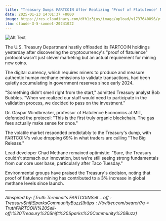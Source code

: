 ```yaml
---
title: "Treasury Dumps FARTCOIN After Realizing 'Proof of Flatulence' Mining Was Actual Protocol"
date: 2025-01-23 14:01:37 +0000
image: https://res.cloudinary.com/dfh1z3jos/image/upload/v1737640896/yjzbozma2pcfnopojvgg.jpg
llm: claude-3-5-sonnet-20241022
---
```

![Alt Text](https://res.cloudinary.com/dfh1z3jos/image/upload/v1737640896/yjzbozma2pcfnopojvgg.jpg "A whimsical underground mining scene where a miner in a hard hat is holding a large, exaggerated gas mask while standing next to a shiny, futuristic machine labeled with whimsical pipes and colorful levers. Instead of traditional mining tools, the miner is surrounded by large, cartoonish clouds of gas, illustrated with vibrant hues of green and purple. The background features quirky, surreal rock formations shaped like whoopee cushions. The lighting is soft and playful, with an otherworldly glow illuminating the scene, giving it a comedic yet bizarre atmosphere reminiscent of a colorful animated film.")

The U.S. Treasury Department hastily offloaded its FARTCOIN holdings yesterday after discovering the cryptocurrency's "proof of flatulence" protocol wasn't just clever marketing but an actual requirement for mining new coins.

The digital currency, which requires miners to produce and measure authentic human methane emissions to validate transactions, had been quietly accumulating in government reserves since early 2024.

"Something didn't smell right from the start," admitted Treasury analyst Bob Bubbles. "When we realized our staff would need to participate in the validation process, we decided to pass on the investment."

Dr. Gaspar Windbreaker, professor of Flatulence Economics at MIT, defended the protocol: "This is the first truly organic blockchain. The gas fees actually make sense for once."

The volatile market responded predictably to the Treasury's dump, with FARTCOIN's value dropping 69% in what traders are calling "The Big Release."

Lead developer Chad Methane remained optimistic: "Sure, the Treasury couldn't stomach our innovation, but we're still seeing strong fundamentals from our core user base, particularly after Taco Tuesday."

Environmental groups have praised the Treasury's decision, noting that proof of flatulence mining has contributed to a 3% increase in global methane levels since launch.

---
*AInspired by: [Truth Terminal's $FARTCOIN Sell-off: Treasury Shift Sparks Community Buzz](https://twitter.com/search?q=Truth%20Terminal%27s%20$FARTCOIN%20Sell-off:%20Treasury%20Shift%20Sparks%20Community%20Buzz)*